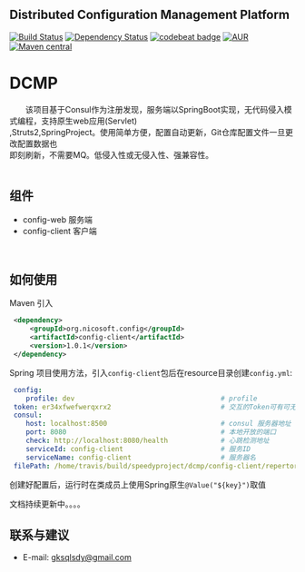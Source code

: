 ## Distributed Configuration Management Platform

[![Build Status](https://travis-ci.org/speedyproject/dcmp.svg?branch=master)](https://travis-ci.org/speedyproject/dcmp)
[![Dependency Status](https://www.versioneye.com/user/projects/59a8c4c00fb24f003d09cf9b/badge.svg?style=flat-square)](https://www.versioneye.com/user/projects/59a8c4c00fb24f003d09cf9b)
[![codebeat badge](https://codebeat.co/badges/ae711829-ac75-4bfc-85b7-64e76e37d10a)](https://codebeat.co/projects/github-com-speedyproject-dcmp-master)
[![AUR](https://img.shields.io/badge/license-GPL-orange.svg)](https://www.gnu.org/licenses/gpl-3.0.html)
[![Maven central](https://maven-badges.herokuapp.com/maven-central/org.nicosoft.config/config-client/badge.svg)](https://maven-badges.herokuapp.com/maven-central/org.nicosoft.config/config-client)


# DCMP

&#12288;&#12288;该项目基于Consul作为注册发现，服务端以SpringBoot实现，无代码侵入模式编程，支持原生web应用(Servlet) <br/>
,Struts2,SpringProject。使用简单方便，配置自动更新，Git仓库配置文件一旦更改配置数据也 <br/>
即刻刷新，不需要MQ。低侵入性或无侵入性、强兼容性。<br/>
<br/>

## 组件

*   config-web      服务端
*   config-client   客户端
<br/>

## 如何使用

Maven 引入

```xml
 <dependency>
     <groupId>org.nicosoft.config</groupId>
     <artifactId>config-client</artifactId>
     <version>1.0.1</version>
 </dependency>
```
Spring 项目使用方法，引入```config-client```包后在resource目录创建```config.yml```: <br/>
```yaml
 config:
    profile: dev                                    # profile                                            
 token: er34xfwefwerqxrx2                           # 交互的Token可有可无
 consul:
    host: localhost:8500                            # consul 服务器地址
    port: 8080                                      # 本地开放的端口
    check: http://localhost:8080/health             # 心跳检测地址
    serviceId: config-client                        # 服务ID
    serviceName: config-client                      # 服务器名
 filePath: /home/travis/build/speedyproject/dcmp/config-client/repertory # 配置文件临时路径
```
创建好配置后，运行时在类成员上使用Spring原生```@Value("${key}")```取值

文档持续更新中。。。。
<br/>

## 联系与建议

*	E-mail: gksqlsdy@gmail.com


